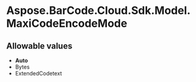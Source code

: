 # Aspose.BarCode.Cloud.Sdk.Model.MaxiCodeEncodeMode

## Allowable values

* **Auto**
* Bytes
* ExtendedCodetext
